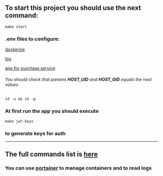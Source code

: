 ## To start this project you should use the next command:

```shell
make start
```

### .env files to configure:
[dockerize](.env)

[tps](./src/tps/.env)

[app for purchase service](./src/app-for-purchasing-service/.env)
###### You should check that params **HOST_UID** and **HOST_GID** equals the next values
```shell
id -u && id -g
```

### At first run the app you should execute

```shell
make jwt-keys
```

### to generate keys for auth

___

## The full commands list is [here](./Makefile)

### You can use [portainer](http://localhost:9000) to manage containers and to read logs


